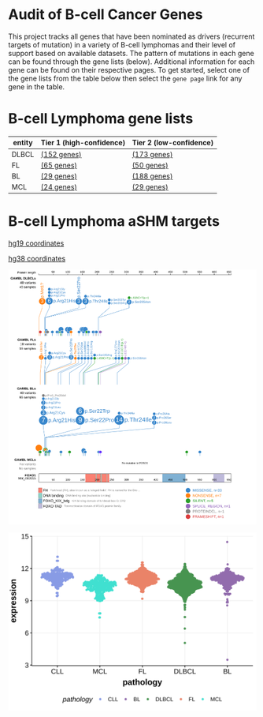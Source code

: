 # Audit of B-cell Cancer Genes

This project tracks all genes that have been nominated as drivers (recurrent targets of mutation) in a variety of B-cell lymphomas and their level of support based on available datasets. The pattern 
of mutations in each gene can be found through the gene lists (below). Additional information for each gene can be found on their respective pages. To get started, select one of the gene lists from the table below then select the `gene page` link for any gene in the table.  

# B-cell Lymphoma gene lists
| entity | Tier 1 (high-confidence) | Tier 2 (low-confidence) |
| ----- | ----------- | ---------- |
| DLBCL | [(152 genes)](tier1_dlbcl) |[(173 genes)](tier2_dlbcl) |
| FL | [(65 genes)](tier1_fl) |[(50 genes)](tier2_fl) |
| BL | [(29 genes)](tier1_bl) |[(188 genes)](tier2_bl) |
| MCL | [(24 genes)](tier1_mcl) |[(29 genes)](tier2_mcl) |

# B-cell Lymphoma aSHM targets
[hg19 coordinates](ashm)

[hg38 coordinates](ashm_hg38)

![FOXO1](images/proteinpaint/FOXO1_NM_002015.svg)

![expression](images/gene_expression/FOXO1_by_pathology.svg)
